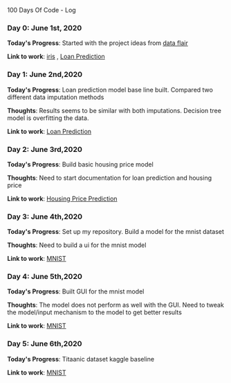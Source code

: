  100 Days Of Code - Log

### Day 0: June 1st, 2020 

**Today's Progress**: Started with the project ideas from [data flair](https://data-flair.training/blogs/machine-learning-project-ideas/) 

**Link to work**: [iris](ml_projects/data_flair/beginner/iris) , [Loan Prediction](ml_projects/data_flair/beginner/loan_prediction)

### Day 1: June 2nd,2020

**Today's Progress**: Loan prediction model base line built. Compared two different data imputation methods

**Thoughts**: Results seems to be similar with both imputations. Decision tree model is overfitting the data.

**Link to work**:  [Loan Prediction](ml_projects/data_flair/beginner/loan_prediction)

### Day 2: June 3rd,2020

**Today's Progress**: Build basic housing price model

**Thoughts**: Need to start documentation for loan prediction and housing price

**Link to work**:  [Housing Price Prediction](ml_projects/data_flair/beginner/housing_price)

### Day 3: June 4th,2020

**Today's Progress**: Set up my repository. Build a model for the mnist dataset

**Thoughts**: Need to build a ui for the mnist model

**Link to work**: [MNIST](ml_projects/data_flair/beginner/mnist) 

### Day 4: June 5th,2020

**Today's Progress**: Built GUI for the mnist model 

**Thoughts**: The model does not perform as well with the GUI. Need to tweak the model/input mechanism to the model to get better results

**Link to work**: [MNIST](ml_projects/data_flair/beginner/mnist) 

### Day 5: June 6th,2020

**Today's Progress**: Titaanic dataset kaggle baseline


**Link to work**: [MNIST](ml_projects/data_flair/beginner/titanic) 


